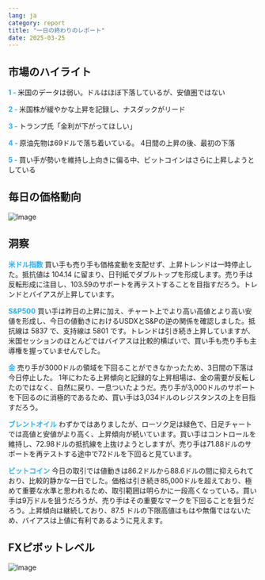 ```yaml
---
lang: ja
category: report
title: "一日の終わりのレポート"
date: 2025-03-25
---
```



<h2>市場のハイライト</h2>
<strong style="color: #2caef7;">1 - </strong> 米国のデータは弱い。ドルはほぼ下落しているが、安値圏ではない

<strong style="color: #2caef7;">2 - </strong> 米国株が緩やかな上昇を記録し、ナスダックがリード

<strong style="color: #2caef7;">3 - </strong> トランプ氏「金利が下がってほしい」

<strong style="color: #2caef7;">4 - </strong> 原油先物は69ドルで落ち着いている。 4日間の上昇の後、最初の下落

<strong style="color: #2caef7;">5 - </strong> 買い手が勢いを維持し上向きに偏る中、ビットコインはさらに上昇しようとしている



<h2>毎日の価格動向</h2>
<img src="https://markleighedu.github.io/img/Mar-2025/25-Mar-2025/price.jpg" alt="Image"/>

<h2>洞察</h2>
<strong style="color: #2caef7;">米ドル指数</strong> 買い手も売り手も価格変動を支配せず、上昇トレンドは一時停止した。抵抗値は 104.14 に留まり、日刊紙でダブルトップを形成します。売り手は反転形成に注目し、103.59のサポートを再テストすることを目指すだろう。トレンドとバイアスが上昇しています。

<strong style="color: #2caef7;">S&P500</strong> 買い手は昨日の上昇に加え、チャート上でより高い高値とより高い安値を形成し、今日の値動きにおけるUSDXとS&Pの逆の関係を確認しました。抵抗線は 5837 で、支持線は 5801 です。トレンドは引き続き上昇していますが、米国セッションのほとんどではバイアスは比較的横ばいで、買い手も売り手も主導権を握っていませんでした。

<strong style="color: #2caef7;">金</strong> 売り手が3000ドルの領域を下回ることができなかったため、3日間の下落は今日停止した。 1年にわたる上昇傾向と記録的な上昇相場は、金の需要が反転したのではなく、自然に戻り、一息ついたようだ。売り手が3,000ドルのサポートを下回るのに消極的であるため、買い手は3,034ドルのレジスタンスの上を目指すだろう。

<strong style="color: #2caef7;">ブレントオイル</strong> わずかではありましたが、ローソク足は緑色で、日足チャートでは高値と安値がより高く、上昇傾向が続いています。買い手はコントロールを維持し、72.98ドルの抵抗線を上抜けようとしますが、売り手は71.88ドルのサポートを再テストする途中で72ドルを下回ると見ています。

<strong style="color: #2caef7;">ビットコイン</strong> 今日の取引では値動きは86.2ドルから88.6ドルの間に抑えられており、比較的静かな一日でした。価格は引き続き85,000ドルを超えており、極めて重要な水準と思われるため、取引範囲は明らかに一段高くなっている。買い手は9万ドルを狙うだろうが、売り手はその重要なマークを下回ることを狙うだろう。上昇傾向は継続しており、87.5 ドルの下限高値はもはや無傷ではないため、バイアスは上値に有利であるように見えます。 



<h2>FXピボットレベル</h2>
<img src="https://markleighedu.github.io/img/Mar-2025/25-Mar-2025/pivot.jpg" alt="Image"/>